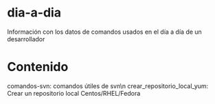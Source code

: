 # dia-a-dia
Información con los datos de comandos usados en el día a día de un desarrollador
# Contenido
comandos-svn: comandos útiles de svn\n
crear_repositorio_local_yum: Crear un repositorio local Centos/RHEL/Fedora
